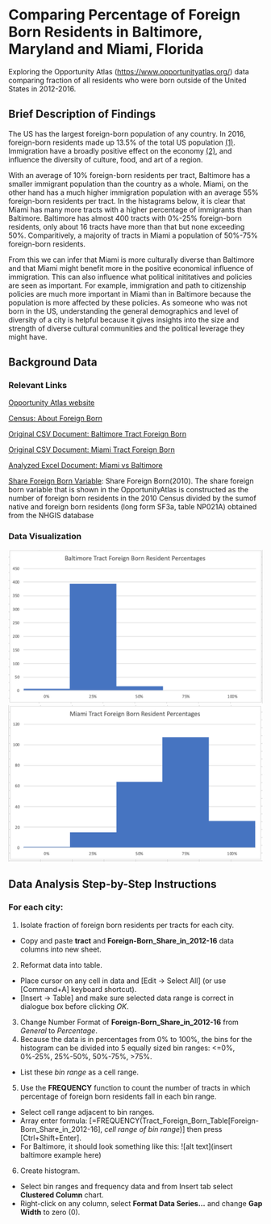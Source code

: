 # Comparing Percentage of Foreign Born Residents in Baltimore, Maryland and Miami, Florida 
Exploring the Opportunity Atlas (https://www.opportunityatlas.org/) data comparing fraction of all residents who were born outside of the United States in 2012-2016.

## Brief Description of Findings
The US has the largest foreign-born population of any country. In 2016, foreign-born residents made up 13.5% of the total US population [(1)](https://www.reuters.com/article/us-usa-immigration-data/u-s-foreign-born-population-swells-to-highest-in-over-a-century-idUSKCN1LT2HZ). Immigration have a broadly positive effect on the economy [(2)](https://budgetmodel.wharton.upenn.edu/issues/2016/1/27/the-effects-of-immigration-on-the-united-states-economy), and influence the diversity of culture, food, and art of a region. 

With an average of 10% foreign-born residents per tract, Baltimore has a smaller immigrant population than the country as a whole. Miami, on the other hand has a much higher immigration population with an average 55% foreign-born residents per tract.
In the histagrams below, it is clear that Miami has many more tracts with a higher percentage of immigrants than Baltimore. Baltimore has almost 400 tracts with 0%-25% foreign-born residents, only about 16 tracts have more than that but none exceeding 50%. Comparitively, a majority of tracts in Miami a population of 50%-75% foreign-born residents.

From this we can infer that Miami is more culturally diverse than Baltimore and that Miami might benefit more in the positive economical influence of immigration. This can also influence what political inititatives and policies are seen as important. For example, immigration and path to citizenship policies are much more important in Miami than in Baltimore because the population is more affected by these policies. 
As someone who was not born in the US, understanding the general demographics and level of diversity of a city is helpful because it gives insights into the size and strength of diverse cultural communities and the political leverage they might have. 

## Background Data 
### Relevant Links
[Opportunity Atlas website](https://www.opportunityatlas.org/)

[Census: About Foreign Born](https://www.census.gov/topics/population/foreign-born/about.html)

[Original CSV Document: Baltimore Tract Foreign Born](https://github.com/CamilaCamacho/comparing_baltimore_miami_foreign-born/blob/master/baltimore_shown_tract_foreign_share2016.csv)

[Original CSV Document: Miami Tract Foreign Born](https://github.com/CamilaCamacho/comparing_baltimore_miami_foreign-born/blob/master/miami_shown_tract_foreign_share2016.csv)

[Analyzed Excel Document: Miami vs Baltimore](https://github.com/CamilaCamacho/comparing_baltimore_miami_foreign-born/blob/master/miami_vs_baltimore_tract_foreign_share2016.xlsx)

[Share Foreign Born Variable](https://opportunityinsights.org/wp-content/uploads/2018/10/atlas_paper.pdf):
Share Foreign Born(2010).  The share foreign born variable that is shown in the OpportunityAtlas is constructed as the number of foreign born residents in the 2010 Census divided by the sumof native and foreign born residents (long form SF3a,  table NP021A) obtained from the NHGIS database

### Data Visualization
![alt text](https://github.com/CamilaCamacho/comparing_baltimore_miami_foreign-born/blob/master/Baltimore%20Histogram.png)
![alt text](https://github.com/CamilaCamacho/comparing_baltimore_miami_foreign-born/blob/master/Miami%20Histogram.png)

## Data Analysis Step-by-Step Instructions
### For each city:
1. Isolate fraction of foreign born residents per tracts for each city.
  * Copy and paste **tract** and **Foreign-Born_Share_in_2012-16** data columns into new sheet.
2. Reformat data into table.
  * Place cursor on any cell in data and [Edit -> Select All] (or use [Command+A] keyboard shortcut).
  * [Insert -> Table] and make sure selected data range is correct in dialogue box before clicking *OK*.
3. Change Number Format of **Foreign-Born_Share_in_2012-16** from _General_ to _Percentage_.
4. Because the data is in percentages from 0% to 100%, the bins for the histogram can be divided into 5 equally sized bin ranges: <=0%, 0%-25%, 25%-50%, 50%-75%, >75%.
  * List these _bin range_ as a cell range. 
5. Use the **FREQUENCY** function to count the number of tracts in which percentage of foreign born residents fall in each bin range.
  * Select cell range adjacent to bin ranges. 
  * Array enter formula: [=FREQUENCY(Tract_Foreign_Born_Table[Foreign-Born_Share_in_2012-16], _cell range of bin range_)] then press [Ctrl+Shift+Enter].
  * For Baltimore, it should look something like this: ![alt text](insert baltimore example here)
6. Create histogram.
  * Select bin ranges and frequency data and from Insert tab select **Clustered Column** chart.
  * Right-click on any column, select **Format Data Series...** and change **Gap Width** to zero (0).
